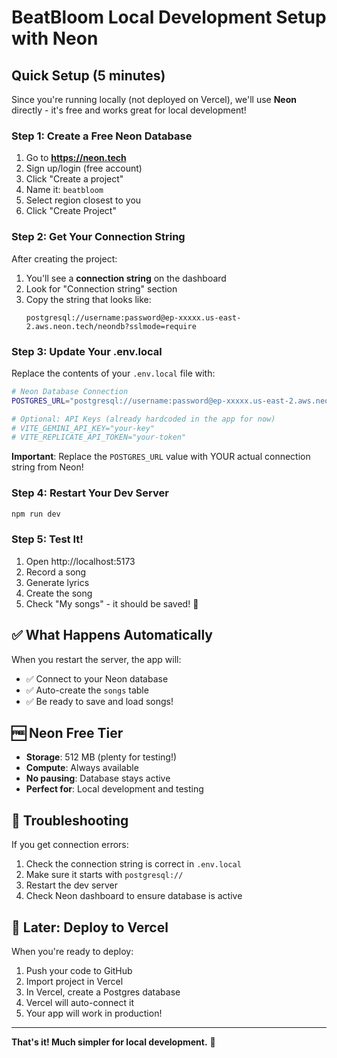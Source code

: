 # BeatBloom Local Development Setup with Neon

## Quick Setup (5 minutes)

Since you're running locally (not deployed on Vercel), we'll use **Neon** directly - it's free and works great for local development!

### Step 1: Create a Free Neon Database

1. Go to **https://neon.tech**
2. Sign up/login (free account)
3. Click "Create a project"
4. Name it: `beatbloom`
5. Select region closest to you
6. Click "Create Project"

### Step 2: Get Your Connection String

After creating the project:

1. You'll see a **connection string** on the dashboard
2. Look for "Connection string" section
3. Copy the string that looks like:
   ```
   postgresql://username:password@ep-xxxxx.us-east-2.aws.neon.tech/neondb?sslmode=require
   ```

### Step 3: Update Your .env.local

Replace the contents of your `.env.local` file with:

```bash
# Neon Database Connection
POSTGRES_URL="postgresql://username:password@ep-xxxxx.us-east-2.aws.neon.tech/neondb?sslmode=require"

# Optional: API Keys (already hardcoded in the app for now)
# VITE_GEMINI_API_KEY="your-key"
# VITE_REPLICATE_API_TOKEN="your-token"
```

**Important**: Replace the `POSTGRES_URL` value with YOUR actual connection string from Neon!

### Step 4: Restart Your Dev Server

```bash
npm run dev
```

### Step 5: Test It!

1. Open http://localhost:5173
2. Record a song
3. Generate lyrics
4. Create the song
5. Check "My songs" - it should be saved! 🎉

## ✅ What Happens Automatically

When you restart the server, the app will:
- ✅ Connect to your Neon database
- ✅ Auto-create the `songs` table
- ✅ Be ready to save and load songs!

## 🆓 Neon Free Tier

- **Storage**: 512 MB (plenty for testing!)
- **Compute**: Always available
- **No pausing**: Database stays active
- **Perfect for**: Local development and testing

## 🐛 Troubleshooting

If you get connection errors:

1. Check the connection string is correct in `.env.local`
2. Make sure it starts with `postgresql://`
3. Restart the dev server
4. Check Neon dashboard to ensure database is active

## 🚀 Later: Deploy to Vercel

When you're ready to deploy:

1. Push your code to GitHub
2. Import project in Vercel
3. In Vercel, create a Postgres database
4. Vercel will auto-connect it
5. Your app will work in production!

---

**That's it! Much simpler for local development.** 🎵
